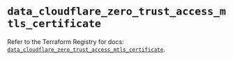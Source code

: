 # `data_cloudflare_zero_trust_access_mtls_certificate`

Refer to the Terraform Registry for docs: [`data_cloudflare_zero_trust_access_mtls_certificate`](https://registry.terraform.io/providers/cloudflare/cloudflare/5.5.0/docs/data-sources/zero_trust_access_mtls_certificate).
